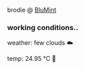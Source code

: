 brodie @ [BluMint](https://www.linkedin.com/company/blumint-io/)

<!--weather_start-->
### working conditions..

weather: few clouds ☁️

temp: 24.95 °C 🥶

<!--weather_end-->
